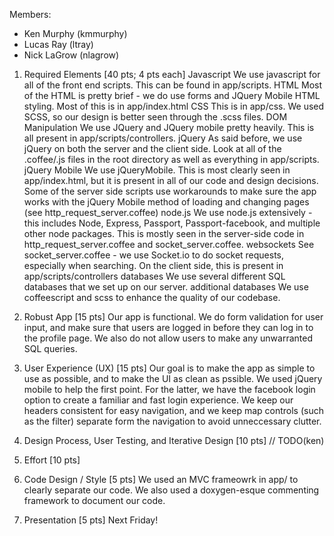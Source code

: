 Members:
- Ken Murphy  (kmmurphy)
- Lucas Ray   (ltray)
- Nick LaGrow (nlagrow)

1. Required Elements [40 pts; 4 pts each]
  Javascript            We use javascript for all of the front end scripts.
                        This can be found in app/scripts.
  HTML                  Most of the HTML is pretty brief - we do use forms and
                        JQuery Mobile HTML styling. Most of this is in
                        app/index.html
  CSS                   This is in app/css. We used SCSS, so our design is
                        better seen through the .scss files.
  DOM Manipulation      We use JQuery and JQuery mobile pretty heavily. This is
                        all present in app/scripts/controllers.
  jQuery                As said before, we use jQuery on both the server and the
                        client side. Look at all of the .coffee/.js files in the
                        root directory as well as everything in app/scripts.
  jQuery Mobile         We use jQueryMobile. This is most clearly seen in
                        app/index.html, but it is present in all of our code and
                        design decisions. Some of the server side scripts use
                        workarounds to make sure the app works with the jQuery
                        Mobile method of loading and changing pages (see
                        http_request_server.coffee)
  node.js               We use node.js extensively - this includes Node,
                        Express, Passport, Passport-facebook, and multiple other
                        node packages. This is mostly seen in the server-side
                        code in http_request_server.coffee and
                        socket_server.coffee.
  websockets            See socket_server.coffee - we use Socket.io to do socket
                        requests, especially when searching. On the client side,
                        this is present in app/scripts/controllers
  databases             We use several different SQL databases that we set up on
                        our server.
  additional databases  We use coffeescript and scss to enhance the quality of
                        our codebase.

2. Robust App [15 pts]
  Our app is functional. We do form validation for user input, and make sure
  that users are logged in before they can log in to the profile page. We also
  do not allow users to make any unwarranted SQL queries.

3. User Experience (UX) [15 pts]
  Our goal is to make the app as simple to use as possible, and to make the UI
  as clean as pssible. We used jQuery mobile to help the first point. For the
  latter, we have the facebook login option to create a familiar and fast login
  experience. We keep our headers consistent for easy navigation, and we keep
  map controls (such as the filter) separate form the navigation to avoid
  unneccessary clutter.

4. Design Process, User Testing, and Iterative Design [10 pts]
  // TODO(ken)

5. Effort [10 pts]

6. Code Design / Style [5 pts]
  We used an MVC frameowrk in app/ to clearly separate our code. We also used a
  doxygen-esque commenting framework to document our code.

7. Presentation [5 pts]
  Next Friday!

